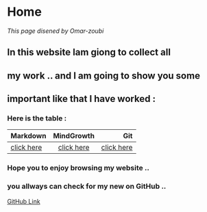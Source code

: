 # Home 
*This page disened by Omar-zoubi*
## In this website Iam giong to collect all 
## my work .. and I am going to show you some
## important like that I have worked :
### Here is the table :

| Markdown |  MindGrowth   |  Git  |
|----------|:-------------:|------:|
|[click here](https://omar-zoubi.github.io/reading-notes/markdawn)| [click here ](https://omar-zoubi.github.io/reading-notes/MindGrowth/)|[click here ](https://omar-zoubi.github.io/reading-notes/Git)|


### Hope you to enjoy browsing my website .. 
### you allways can check for my new on GitHub ..
[GitHub Link](https://github.com/Omar-zoubi)
